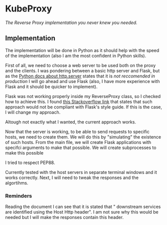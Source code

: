 # KubeProxy

*The Reverse Proxy implementation you never knew you needed.*

## Implementation

The implementation will be done in Python as it should help with the
speed of the implementation (also I am the most confident in Python
skills).

First of all, we need to choose a web server to be used both on the 
proxy and the clients. I was pondering between a basic http 
server and Flask, but as the [Python docs about http.server](https://docs.python.org/3/library/http.server.html)
states that it is *not reccomended in production* I will go ahead and use
Flask (also, I have more experience with Flask and it should be quicker
to implement).

Flask was not working properly inside my ReverseProxy class, so I
checked how to achieve this. I found [this Stackoverflow link](https://stackoverflow.com/questions/40460846/using-flask-inside-class)
that states that such approach would not be compliant with Flask's
style guide. If this is the case, I will change my approach.

Altough not exactly what I wanted, the current approach works.

Now that the server is working, to be able to send requests to specific 
hosts, we need to create them. We will do this by "simulating" the
existence of such hosts. From the main file, we will create Flask
applications with specifci arguments to make that possible. We
will create subprocesses to make this possible

I tried to respect PEP88.

Currently tested with the host servers in separate terminal windows
and it works correctly. Next, I will need to tweak the responses
and the algortihms.

### Reminders

Reading the document I can see that it is stated that " downstream 
services are identified using the Host Http header". I am not sure 
why this would be needed but I will make the responses contain
this header.